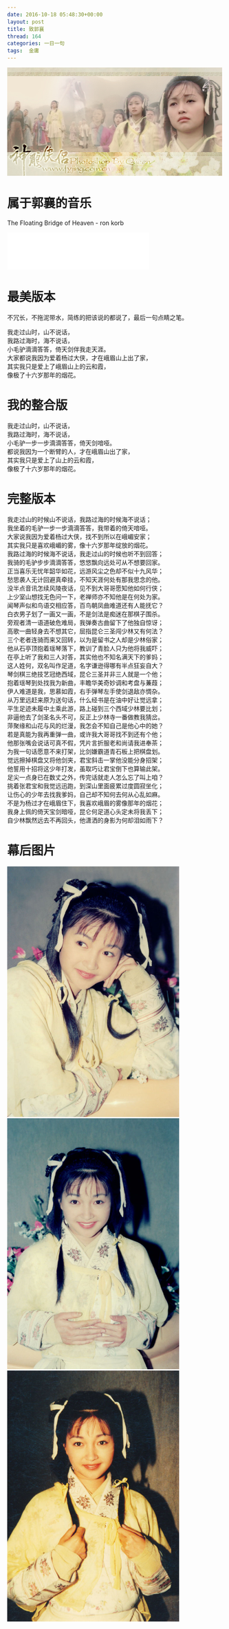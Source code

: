 ```yaml
---
date: 2016-10-18 05:48:30+00:00
layout: post
title: 致郭襄
thread: 164
categories: 一日一句
tags:  金庸
---
```


![李绮红版郭襄](/assets/guoxiang2.jpg)

# 属于郭襄的音乐
The Floating Bridge of Heaven - ron korb

<iframe frameborder="no" border="0" marginwidth="0" marginheight="0" width=330 height=86 allowtransparency="yes" src="/assets/Ron Korb - The Floating Bridge of Heaven.mp3"></iframe>


# 最美版本
不冗长，不拖泥带水，简练的把该说的都说了，最后一句点睛之笔。
>
我走过山时，山不说话，  
我路过海时，海不说话，  
小毛驴滴滴答答，倚天剑伴我走天涯。  
大家都说我因为爱着杨过大侠，才在峨眉山上出了家，  
其实我只是爱上了峨眉山上的云和霞，  
像极了十六岁那年的烟花。  

# 我的整合版
>
我走过山时，山不说话，  
我路过海时，海不说话，  
小毛驴一步一步滴滴答答，倚天剑喑哑。  
都说我因为一个断臂的人，才在峨眉山出了家，  
其实我只是爱上了山上的云和霞，  
像极了十六岁那年的烟花。  


# 完整版本

>
我走过山的时候山不说话，我路过海的时候海不说话；  
我坐着的毛驴一步一步滴滴答答，我带着的倚天喑哑。  
大家说我因为爱着杨过大侠，找不到所以在峨嵋安家；  
其实我只是喜欢峨嵋的雾，像十六岁那年绽放的烟花。  
我路过海的时候海不说话，我走过山的时候也听不到回答；  
我骑的毛驴步步滴滴答答，悠悠飘向远处可从不想要回家。  
正当喜乐无忧年韶华如花，远游风尘之色却不似十九风华；  
愁思袭人无计回避真牵挂，不知天涯何处有那我思念的他。  
没半点音讯怎续风陵夜话，见不到大哥哥愿知他如何行侠；  
上少室山想找无色问一下，老禅师亦不知他是在何处为家。  
闻琴声似和鸟语交相应答，百鸟朝凤曲难道还有人能抚它？  
白衣男子划了一画又一画，不是剑法是痴迷在那棋子围杀。  
旁观者清一语道破危难局，我弹奏古曲留下了他独自惊讶；  
高歌一曲轻身去不想其它，屈指昆仑三圣闯少林又有何法？  
三个老者连骑而来又回转，以为是留书之人却是少林俗家；  
他从石亭顶抱着瑶琴落下，教训了青脸人只为他将我威吓；  
在亭上听了我和三人对答，其实他也不知名满天下的爹妈；  
这人姓何，双名叫作足道，名字谦逊得哪有半点狂妄自大？  
琴剑棋三绝技艺冠绝西域，昆仑三圣并非三人就是一个他；  
抱着瑶琴到处找我为新曲，丰瞻华美奇妙调和考盘与蒹葭；  
伊人难道是我，思慕如霞，右手弹琴左手使剑退敌亦惆杂。  
从万里远赶来原为送句话，什么经书是在油中好让觉远拿；  
平生足迹未履中土乘此游，路上碰到三个西域少林要比划；  
非逼他去了剑圣名头不可，反正上少林寺一番做教我猜岔。  
萍聚缘和山花与风的烂漫，我怎会不知自己是他心中的她？  
若是真能为我再重弹一曲，或许我大哥哥找不到还有个他；  
他那张嘴会说话可真不假，凭片言折服老和尚请我进奉茶；  
为我一句话愿意不来打架，比剑嫌霸道青石板上把棋盘划。  
觉远擦掉棋盘又将他剑夹，君宝斜击一掌他没能分身招架；  
他誓用十招将这少年打发，虽取巧让君宝倒下也算输此架。  
足尖一点身已在数丈之外，传完话就走人怎么忘了叫上咱？  
挑着张君宝和我觉远迅跑，到深山里面疲累过度圆寂坐化；  
让伤心的少年去找我爹妈，自己却不知何去何从心乱如麻。  
不是为杨过才在峨眉住下，我喜欢峨眉的雾像那年的烟花；  
我身上佩的倚天宝剑暗哑，昆仑何足道心头定未将我丢下；  
自少林飘然远去不再回头，他潇洒的身影为何却泪如雨下？  


# 幕后图片
<img src="/assets/guoxiang1.jpg" width=400 />
<img src="/assets/guoxiang3.jpg" width=400 />
<img src="/assets/guoxiang4.jpg" width=400 />



